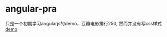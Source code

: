 # angular-pra
  
只是一个初期学习angularjs的demo，豆瓣电影排行250, 然而并没有写css样式  
[demo](http://1.angularmovie.sinaapp.com/#/movies)  
